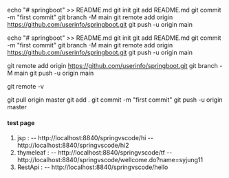 echo "# springboot" >> README.md
git init
git add README.md
git commit -m "first commit"
git branch -M main
git remote add origin https://github.com/userinfo/springboot.git
git push -u origin main

echo "# springboot" >> README.md
git init
git add README.md
git commit -m "first commit"
git branch -M main
git remote add origin https://github.com/userinfo/springboot.git
git push -u origin main

git remote add origin https://github.com/userinfo/springboot.git
git branch -M main
git push -u origin main

git remote -v

git pull origin master
git add .
git commit -m "first commit"
git push -u origin master

#### test page

1. jsp :
   -- http://localhost:8840/springvscode/hi
   -- http://localhost:8840/springvscode/hi2
2. thymeleaf :
   -- http://localhost:8840/springvscode/tf
   -- http://localhost:8840/springvscode/wellcome.do?name=syjung11
3. RestApi :
   -- http://localhost:8840/springvscode/hello
